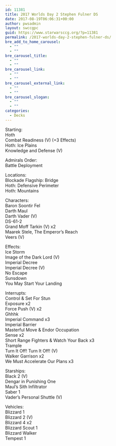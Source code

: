 ```yaml
---
id: 11381
title: 2017 Worlds Day 2 Stephen Fulner DS
date: 2017-08-19T06:06:31+00:00
author: pwsadmin
layout: swccgpc
guid: https://www.starwarsccg.org/?p=11381
permalink: /2017-worlds-day-2-stephen-fulner-ds/
bre_add_to_home_carousel:
  - ""
  - ""
bre_carousel_title:
  - ""
  - ""
bre_carousel_link:
  - ""
  - ""
bre_carousel_external_link:
  - ""
  - ""
bre_carousel_slogan:
  - ""
  - ""
categories:
  - Decks
---
```

Starting:  
Hoth  
Combat Readiness (V) (+3 Effects)  
Hoth: Ice Plains  
Knowledge and Defense (V)

Admirals Order:  
Battle Deployment

Locations:  
Blockade Flagship: Bridge  
Hoth: Defensive Perimeter  
Hoth: Mountains

Characters:  
Baron Soontir Fel  
Darth Maul  
Darth Vader (V)  
DS-61-2  
Grand Moff Tarkin (V) x2  
Maarek Stele, The Emperor&#8217;s Reach  
Veers (V)

Effects:  
Ice Storm  
Image of the Dark Lord (V)  
Imperial Decree  
Imperial Decree (V)  
No Escape  
Sunsdown  
You May Start Your Landing

Interrupts:  
Control & Set For Stun  
Exposure x2  
Force Push (V) x2  
Ghhhk  
Imperial Command x3  
Imperial Barrier  
Masterful Move & Endor Occupation  
Sense x2  
Short Range Fighters & Watch Your Back x3  
Trample  
Turn It Off! Turn It Off! (V)  
Walker Garrison x2  
We Must Accelerate Our Plans x3

Starships:  
Black 2 (V)  
Dengar in Punishing One  
Maul&#8217;s Sith Infiltrator  
Saber 1  
Vader&#8217;s Personal Shuttle (V)

Vehicles:  
Blizzard 1  
Blizzard 2 (V)  
Blizzard 4 x2  
Blizzard Scout 1  
Blizzard Walker  
Tempest 1